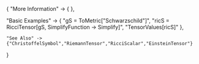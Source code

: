 {
  "More Information" -> {
  },

  "Basic Examples" -> {
    "gS = ToMetric[\"Schwarzschild\"]",
    "ricS = RicciTensor[gS, SimplifyFunction -> Simplify]",
    "TensorValues[ricS]"
    },

    "See Also" ->
    {"ChristoffelSymbol","RiemannTensor","RicciScalar","EinsteinTensor"}

}
